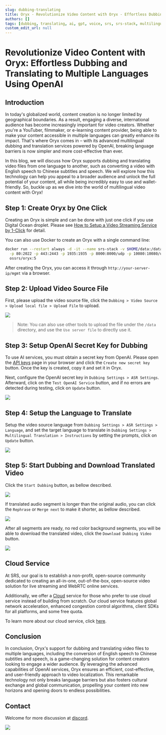 ```yaml
---
slug: dubbing-translating
title: Oryx - Revolutionize Video Content with Oryx - Effortless Dubbing and Translating to Multiple Languages Using OpenAI
authors: []
tags: [dubbing, translating, ai, gpt, voice, srs, srs-stack, multilingual]
custom_edit_url: null
---
```


# Revolutionize Video Content with Oryx: Effortless Dubbing and Translating to Multiple Languages Using OpenAI

## Introduction

In today's globalized world, content creation is no longer limited by geographical boundaries. As a result, 
engaging a diverse, international audience has become increasingly important for video creators. Whether 
you're a YouTuber, filmmaker, or e-learning content provider, being able to make your content accessible in 
multiple languages can greatly enhance its impact. That's where Oryx comes in – with its advanced 
multilingual dubbing and translation services powered by OpenAI, breaking language barriers is now simpler 
and more cost-effective than ever.

<!--truncate-->

In this blog, we will discuss how Oryx supports dubbing and translating video files from one language to 
another, such as converting a video with English speech to Chinese subtitles and speech. We will explore how 
this technology can help you appeal to a broader audience and unlock the full potential of your content, all 
while being incredibly easy to use and wallet-friendly. So, buckle up as we dive into the world of multilingual 
video content with Oryx!

## Step 1: Create Oryx by One Click

Creating an Oryx is simple and can be done with just one click if you use Digital Ocean droplet.
Please see [How to Setup a Video Streaming Service by 1-Click](./2022-04-09-Oryx-Tutorial.md) for detail.

You can also use Docker to create an Oryx with a single command line:

```bash
docker run --restart always -d -it --name srs-stack -v $HOME/data:/data \
  -p 80:2022 -p 443:2443 -p 1935:1935 -p 8000:8000/udp -p 10080:10080/udp \
  ossrs/oryx:5
```

After creating the Oryx, you can access it through `http://your-server-ip/mgmt` via a browser.

## Step 2: Upload Video Source File

First, please upload the video source file, click the `Dubbing > Video Source > Upload local file > Upload File` to upload.

![](/img/blog-2024-02-21-01.png)

> Note: You can also use other tools to upload the file under the `/data` directory, and use the `Use server file` to directly use it.

## Step 3: Setup OpenAI Secret Key for Dubbing

To use AI services, you must obtain a secret key from OpenAI. Please open the [API keys](https://platform.openai.com/api-keys)
page in your browser and click the `Create new secret key` button. Once the key is created, copy it and set it in Oryx.

Next, configure the OpenAI secret key in `Dubbing Settings > ASR Settings`. Afterward, click on the
`Test OpenAI Service` button, and if no errors are detected during testing, click on `Update` button.

![](/img/blog-2024-02-21-02.png)

## Step 4: Setup the Language to Translate

Setup the video source language from `Dubbing Settings > ASR Settings > Language`, and set the target language 
to translate in `Dubbing Settings > Multilingual Translation > Instructions` by setting the prompts, click on 
`Update` button.

![](/img/blog-2024-02-21-03.png)

## Step 5: Start Dubbing and Download Translated Video

Click the `Start Dubbing` button, as bellow described.

![](/img/blog-2024-02-21-04.png)

If translated audio segment is longer than the original audio, you can click the `Rephrase` or `Merge next` to 
make it shorter, as bellow described.

![](/img/blog-2024-02-21-05.png)

After all segments are ready, no red color background segments, you will be able to download the translated video, 
click the `Download Dubbing Video` button.

![](/img/blog-2024-02-21-06.png)

## Cloud Service

At SRS, our goal is to establish a non-profit, open-source community dedicated to creating an all-in-one,
out-of-the-box, open-source video solution for live streaming and WebRTC online services.

Additionally, we offer a [Cloud](../cloud) service for those who prefer to use cloud service instead of building from
scratch. Our cloud service features global network acceleration, enhanced congestion control algorithms,
client SDKs for all platforms, and some free quota.

To learn more about our cloud service, click [here](../cloud).

## Conclusion

In conclusion, Oryx's support for dubbing and translating video files to multiple languages, including the 
conversion of English speech to Chinese subtitles and speech, is a game-changing solution for content creators 
looking to engage a wider audience. By leveraging the advanced capabilities of OpenAI services, Oryx ensures
an efficient, cost-effective, and user-friendly approach to video localization. This remarkable technology not only
breaks language barriers but also fosters cultural exchange and global communication, propelling your content into 
new horizons and opening doors to endless possibilities.

## Contact

Welcome for more discussion at [discord](https://discord.gg/bQUPDRqy79).

![](https://ossrs.io/gif/v1/sls.gif?site=ossrs.io&path=/lts/blog-en/2024-02-21-dubbing-translating)
